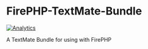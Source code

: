 FirePHP-TextMate-Bundle
=======================

[![Analytics](https://ga-beacon.appspot.com/UA-24619548-7/FirePHP-TextMate-Bundle/readme)](https://github.com/igrigorik/ga-beacon)

A TextMate Bundle for using with FirePHP
